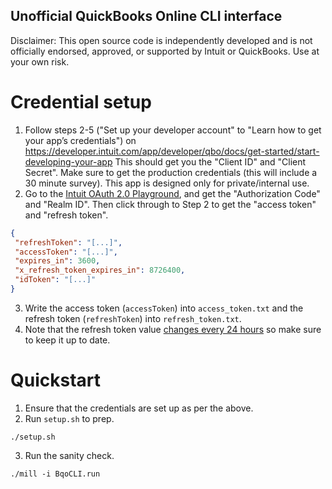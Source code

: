 Unofficial QuickBooks Online CLI interface
------------------------------------------

Disclaimer: This open source code is independently developed and is not officially endorsed, approved, or supported by Intuit or QuickBooks. Use at your own risk.

# Credential setup

1. Follow steps 2-5 ("Set up your developer account" to "Learn how to get your app’s credentials") on https://developer.intuit.com/app/developer/qbo/docs/get-started/start-developing-your-app
   This should get you the "Client ID" and "Client Secret".
   Make sure to get the production credentials (this will include a 30 minute survey). This app is designed only for private/internal use.
2. Go to the [Intuit OAuth 2.0 Playground](https://developer.intuit.com/app/developer/playground), and get the "Authorization Code" and "Realm ID".
   Then click through to Step 2 to get the "access token" and "refresh token".

```json
{
 "refreshToken": "[...]",
 "accessToken": "[...]",
 "expires_in": 3600,
 "x_refresh_token_expires_in": 8726400,
 "idToken": "[...]"
}
```

3. Write the access token (`accessToken`) into `access_token.txt` and the refresh token (`refreshToken`) into `refresh_token.txt`.
4. Note that the refresh token value [changes every 24 hours](https://developer.intuit.com/app/developer/qbo/docs/develop/authentication-and-authorization/faq) so make sure to keep it up to date.

# Quickstart

1. Ensure that the credentials are set up as per the above.
2. Run `setup.sh` to prep.

```shell
./setup.sh
```

3. Run the sanity check.

```shell
./mill -i BqoCLI.run
```
